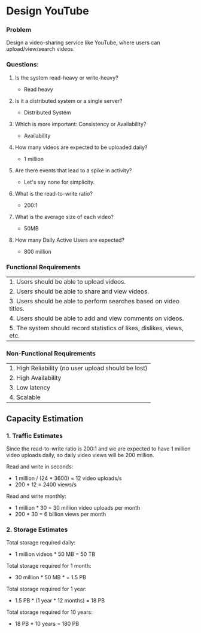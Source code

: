 # Design YouTube

### Problem
Design a video-sharing service like YouTube, where users can upload/view/search videos.

### Questions:

1. Is the system read-heavy or write-heavy?
    - Read heavy

2. Is it a distributed system or a single server?
    - Distributed System

3. Which is more important: Consistency or Availability?
    - Availability

4. How many videos are expected to be uploaded daily?
    - 1 million
      
5. Are there events that lead to a spike in activity?
    - Let's say none for simplicity.

6. What is the read-to-write ratio?
    - 200:1
    
7. What is the average size of each video?
    - 50MB

8. How many Daily Active Users are expected?
    - 800 million

### Functional Requirements

|      | 
| ----------- | 
| 1. Users should be able to upload videos.      | 
| 2. Users should be able to share and view videos.   | 
| 3. Users should be able to perform searches based on video titles.   | 
| 4. Users should be able to add and view comments on videos. |
| 5. The system should record statistics of likes, dislikes, views, etc. |

### Non-Functional Requirements

|      | 
| ----------- | 
| 1. High Reliability (no user upload should be lost)   | 
| 2. High Availability   | 
| 3. Low latency | 
| 4. Scalable |

## Capacity Estimation

### 1. Traffic Estimates

Since the read-to-write ratio is 200:1 and we are expected to have 1 million video uploads daily, so
daily video views will be 200 million.

Read and write in seconds:

 - 1 million / (24 * 3600) = 12 video uploads/s
 - 200 * 12 = 2400 views/s

Read and write monthly:

 - 1 million * 30 = 30 million video uploads per month
 - 200 * 30 = 6 billion views per month

### 2. Storage Estimates

Total storage required daily:
 
 - 1 million videos * 50 MB = 50 TB
   
Total storage required for 1 month:

 - 30 million * 50 MB *  = 1.5 PB

Total storage required for 1 year:

 - 1.5 PB * (1 year * 12 months) = 18 PB

Total storage required for 10 years:

 - 18 PB * 10 years = 180 PB
